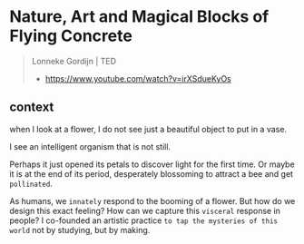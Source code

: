 # Nature, Art and Magical Blocks of Flying Concrete
> Lonneke Gordijn | TED
> - https://www.youtube.com/watch?v=irXSdueKyOs
## context

when I look at a flower, I do not see just a beautiful object to put in a vase.

I see an intelligent organism that is not still.

Perhaps it just opened its petals to discover light for the first time. Or maybe it is at the end of its period, desperately blossoming to attract a bee and get `pollinated`.

As humans, we `innately` respond to the booming of a flower. But how do we design this exact feeling? How can we capture this `visceral` response in people? I co-founded an artistic practice `to tap the mysteries of this world` not by studying, but by making.